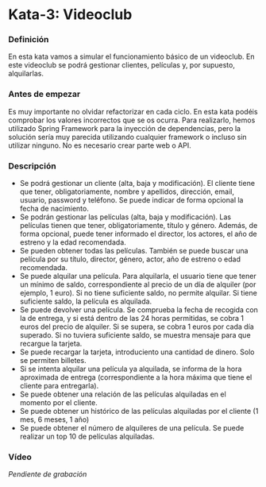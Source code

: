 # Kata-3: Videoclub


### Definición
En esta kata vamos a simular el funcionamiento básico de un videoclub. En este videoclub se podrá gestionar clientes, películas y, por supuesto, alquilarlas.


### Antes de empezar
Es muy importante no olvidar refactorizar en cada ciclo. En esta kata podéis comprobar los valores incorrectos que se os ocurra. Para realizarlo, hemos utilizado Spring Framework para la inyección de dependencias, pero la solución sería muy parecida utilizando cualquier framework o incluso sin utilizar ninguno. No es necesario crear parte web o API.


### Descripción
- Se podrá gestionar un cliente (alta, baja y modificación). El cliente tiene que tener, obligatoriamente, nombre y apellidos, dirección, email, usuario, password y teléfono. Se puede indicar de forma opcional la fecha de nacimiento.
- Se podrán gestionar las películas (alta, baja y modificación). Las películas tienen que tener, obligatoriamente, título y género. Además, de forma opcional, puede tener informado el director, los actores, el año de estreno y la edad recomendada.
- Se pueden obtener todas las películas. También se puede buscar una película por su título, director, género, actor, año de estreno o edad recomendada.
- Se puede alquilar una película. Para alquilarla, el usuario tiene que tener un mínimo de saldo, correspondiente al precio de un día de alquiler (por ejemplo, 1 euro). Si no tiene suficiente saldo, no permite alquilar. Si tiene suficiente saldo, la película es alquilada.
- Se puede devolver una película. Se comprueba la fecha de recogida con la de entrega, y si está dentro de las 24 horas permitidas, se cobra 1 euros del precio de alquiler. Si se supera, se cobra 1 euros por cada día superado. Si no tuviera suficiente saldo, se muestra mensaje para que recargue la tarjeta.
- Se puede recargar la tarjeta, introduciento una cantidad de dinero. Solo se permiten billetes.
- Si se intenta alquilar una película ya alquilada, se informa de la hora aproximada de entrega (correspondiente a la hora máxima que tiene el cliente para entregarla).
- Se puede obtener una relación de las películas alquiladas en el momento por el cliente.
- Se puede obtener un histórico de las películas alquiladas por el cliente (1 mes, 6 meses, 1 año)
- Se puede obtener el número de alquileres de una película. Se puede realizar un top 10 de películas alquiladas.

### Vídeo
*Pendiente de grabación*
